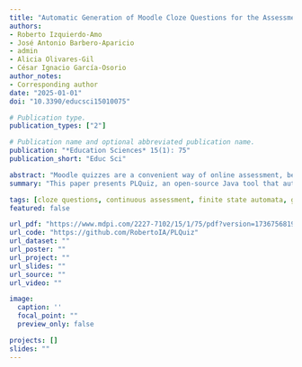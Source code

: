 ```yaml
---
title: "Automatic Generation of Moodle Cloze Questions for the Assessment of Knowledge About Lexical Analysis Algorithms"
authors:
- Roberto Izquierdo-Amo
- José Antonio Barbero-Aparicio
- admin
- Alicia Olivares-Gil
- César Ignacio García-Osorio
author_notes: 
- Corresponding author
date: "2025-01-01"
doi: "10.3390/educsci15010075"

# Publication type.
publication_types: ["2"]

# Publication name and optional abbreviated publication name.
publication: "*Education Sciences* 15(1): 75"
publication_short: "Educ Sci"

abstract: "Moodle quizzes are a convenient way of online assessment, benefiting both teachers and students. Unfortunately, their preparation is slow, cumbersome, and error-prone. In addition to the effort of designing the questions, it is necessary to enter them in Moodle. Furthermore, for questions that require images, these must first be created and then uploaded to Moodle. If this process has to be repeated with many questions, the required work becomes prohibitive. This paper presents a tool that solves all these problems, allowing the automatic and massive generation of questions for the evaluation of the knowledge about lexical analysis algorithms. The evaluation of these algorithms is relevant in the subjects of both automata and formal languages and in those of compiler design. The tool allows the creation of exercises of configurable complexity, after which the text, tables, and associated images are generated for quick upload to Moodle. The main impact of this tool is the substantial reduction of question preparation time, reducing hundreds or thousands of interactions with Moodle forms to just a few simple steps. In addition, the ease of question generation makes it possible to prepare self-assessment questionnaires for the students, something that they greatly appreciate as a study aid."
summary: "This paper presents PLQuiz, an open-source Java tool that automates the generation of Moodle-compatible cloze questions for assessing students' understanding of lexical analysis algorithms, such as those converting regular expressions into finite automata. By significantly reducing the time and effort required to create complex quizzes and enabling both online and printable assessments, PLQuiz enhances teaching efficiency and supports student learning through unlimited, self-assessable practice opportunities."

tags: [cloze questions, continuous assessment, finite state automata, genetic programming, Moodle quizzes, quiz generation, regular expressions]
featured: false

url_pdf: "https://www.mdpi.com/2227-7102/15/1/75/pdf?version=1736756819"
url_code: "https://github.com/RobertoIA/PLQuiz"
url_dataset: ""
url_poster: ""
url_project: ""
url_slides: ""
url_source: ""
url_video: ""

image:
  caption: ''
  focal_point: ""
  preview_only: false

projects: []
slides: ""
---
```

